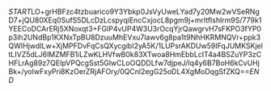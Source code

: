 $START$LO+grHBFzc4tzbuarico9Y3Ybkp0JsVyUweLYad7y20Mw2wVSeRNgD7+jQU80XEq0SufS5DLcDzLcspyqiEncCxjocL8pgm9j+mrltflshlrm9S/779k1YEECoDCArERj5XNoxqt3+FGlP4vUP4W3U3rOcqYjrQawgrvH7sFKPO3fYP0p3ih2UNdBp1KXNxTpBU8DzuuMhEVxu7lawv6g8pa1t9NhHKRMNQVr+ppk3QWIHjwdILw+XjMPFDvFqCsQXycgibI2yA5K/1LUPsrAKDUw59IFqJUMKSKjeltLIVZ5dLJ6lMZMFB1iLZwKLHVfwB0k83XTwoa8HmEbbLcIT4a4BSZuYP3zCHFLrAg89z7QEIpVPQcgSst5GlwCLoOQDDLfw7djpeJ/Iq4y6B7BoH6kCvUHjBk+/yoIwFxyPri8KzOerZRjAFOry/0QCnl2egG25oDL4XgMoDqgSfZKQ==$END$